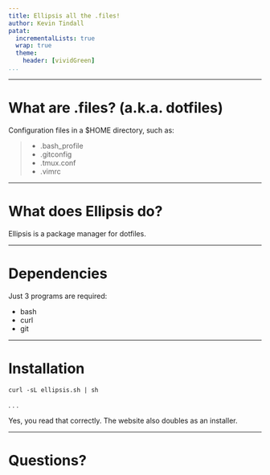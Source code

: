 ```yaml
---
title: Ellipsis all the .files!
author: Kevin Tindall
patat:
  incrementalLists: true
  wrap: true
  theme:
    header: [vividGreen]
...
```


---

# What are .files? (a.k.a. dotfiles)

Configuration files in a $HOME directory, such as:

> - .bash_profile
> - .gitconfig
> - .tmux.conf
> - .vimrc

---

# What does Ellipsis do?

Ellipsis is a package manager for dotfiles.

---

# Dependencies

Just 3 programs are required:

- bash
- curl
- git

---

# Installation

`curl -sL ellipsis.sh | sh`

. . .

Yes, you read that correctly.
The website also doubles as an installer.

---

# Questions?

